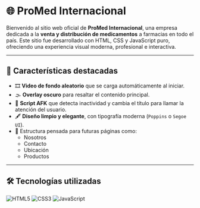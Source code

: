 # 🌐 ProMed Internacional

Bienvenido al sitio web oficial de **ProMed Internacional**, una empresa dedicada a la **venta y distribución de medicamentos** a farmacias en todo el país. Este sitio fue desarrollado con HTML, CSS y JavaScript puro, ofreciendo una experiencia visual moderna, profesional e interactiva.

---

## 🚀 Características destacadas

- 🎞️ **Video de fondo aleatorio** que se carga automáticamente al iniciar.
- 🌫️ **Overlay oscuro** para resaltar el contenido principal.
- 🧠 **Script AFK** que detecta inactividad y cambia el título para llamar la atención del usuario.
- 🖋️ **Diseño limpio y elegante**, con tipografía moderna (`Poppins` o `Segoe UI`).
- 🧩 Estructura pensada para futuras páginas como:
  - Nosotros
  - Contacto
  - Ubicación
  - Productos

---

## 🛠️ Tecnologías utilizadas

![HTML5](https://img.shields.io/badge/HTML5-E34F26?style=for-the-badge&logo=html5&logoColor=white)
![CSS3](https://img.shields.io/badge/CSS3-1572B6?style=for-the-badge&logo=css3&logoColor=white)
![JavaScript](https://img.shields.io/badge/JavaScript-F7DF1E?style=for-the-badge&logo=javascript&logoColor=black)
